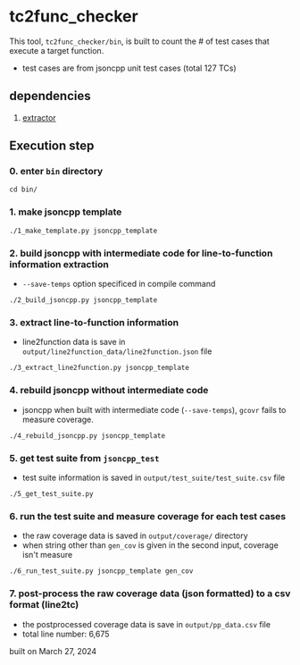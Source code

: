 # tc2func_checker
This tool, ``tc2func_checker/bin``, is built to count the # of test cases that execute a target function.
  * test cases are from jsoncpp unit test cases (total 127 TCs)


## dependencies
1. [extractor](https://github.com/yheechan/LIGNex1_FL_dataset/tree/master/extractor)

## Execution step
### 0. enter ``bin`` directory
```
cd bin/
```

### 1. make jsoncpp template
```
./1_make_template.py jsoncpp_template
```

### 2. build jsoncpp with intermediate code for line-to-function information extraction
  * ``--save-temps`` option specificed in compile command
```
./2_build_jsoncpp.py jsoncpp_template
```

### 3. extract line-to-function information
  * line2function data is save in ``output/line2function_data/line2function.json`` file
```
./3_extract_line2function.py jsoncpp_template
```

### 4. rebuild jsoncpp without intermediate code
  * jsoncpp when built with intermediate code (``--save-temps``), ``gcovr`` fails to measure coverage.
```
./4_rebuild_jsoncpp.py jsoncpp_template
```

### 5. get test suite from ``jsoncpp_test``
  * test suite information is saved in ``output/test_suite/test_suite.csv`` file
```
./5_get_test_suite.py
```

### 6. run the test suite and measure coverage for each test cases
  * the raw coverage data is saved in ``output/coverage/`` directory
  * when string other than ``gen_cov`` is given in the second input, coverage isn't measure
```
./6_run_test_suite.py jsoncpp_template gen_cov
```

### 7. post-process the raw coverage data (json formatted) to a csv format (line2tc)
  * the postprocessed coverage data is save in ``output/pp_data.csv`` file
  * total line number: 6,675


built on March 27, 2024
